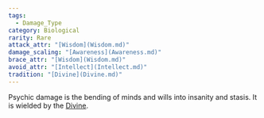 ```yaml
---  
tags:  
  - Damage_Type  
category: Biological  
rarity: Rare  
attack_attr: "[Wisdom](Wisdom.md)"  
damage_scaling: "[Awareness](Awareness.md)"  
brace_attr: "[Wisdom](Wisdom.md)"  
avoid_attr: "[Intellect](Intellect.md)"  
tradition: "[Divine](Divine.md)"  
---  
```

Psychic damage is the bending of minds and wills into insanity and stasis. It is wielded by the [Divine](Divine.md).
